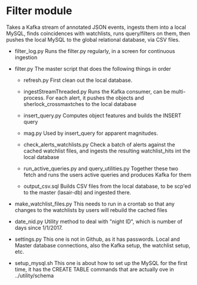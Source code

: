 # Filter module #
Takes a Kafka stream of annotated JSON events, ingests them into a local MySQL,
finds coincidences with watchlists, runs query/filters on them, 
then pushes the local MySQL to the global relational database, via CSV files.

* filter_log.py
Runs the filter.py regularly, in a screen for continuous ingestion

* filter.py
The master script that does the following things in order

  * refresh.py
First clean out the local database.

  * ingestStreamThreaded.py
Runs the Kafka consumer, can be multi-process. For each alert, 
it pushes the objects and sherlock_crossmaxtches to the local database

  * insert_query.py
Computes object features and builds the INSERT query

  * mag.py
Used by insert_query for apparent magnitudes.

  * check_alerts_watchlists.py
Check a batch of alerts against the cached watchlist files, and ingests the
resulting watchlist_hits int the local database

  * run_active_queries.py and query_utilities.py
Together these two fetch and runs the users active queries and produces Kafka for them

  * output_csv.sql
Builds CSV files from the local database, to be scp'ed to the master (lasair-db)
and ingested there.

* make_watchlist_files.py
This needs to run in a crontab so that any changes to the watchlists
by users will rebuild the cached files

* date_nid.py
Utility method to deal with "night ID", which is number of days since 1/1/2017.

* settings.py
This one is not in Github, as it has passwords. Local and Master database connections, 
also the Kafka setup, the watchlist setup, etc.

* setup_mysql.sh
This one is about how to set up the MySQL for the first time, it has 
the CREATE TABLE commands that are actually ove in ../utility/schema
